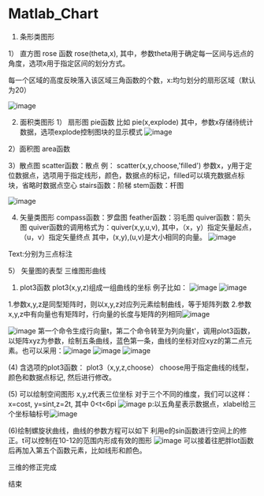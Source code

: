 # Matlab_Chart

1. 条形类图形



1） 直方图
rose 函数 rose(theta,x), 其中，参数theta用于确定每一区间与远点的角度，选项x用于指定区间的划分方式。

每一个区域的高度反映落入该区域三角函数的个数，x:均匀划分的扇形区域（默认为20）

![image](https://user-images.githubusercontent.com/81022107/157791771-f1770a31-c466-476f-8535-01a796c3d44b.png)

2. 面积类图形
1） 扇形图 
pie函数
比如 pie(x,explode) 其中，参数x存储待统计数据，选项explode控制图块的显示模式
![image](https://user-images.githubusercontent.com/81022107/157792128-eb811efa-8d7f-440f-9b06-595cdca1dcfd.png)

2）面积图
area函数

3）散点图
scatter函数：散点
例： scatter(x,y,choose,'filled') 参数x，y用于定位数据点，选项用于指定线形，颜色，数据点的标记，filled可以填充数据点标块，省略时数据点空心
stairs函数：阶梯
stem函数：杆图

![image](https://user-images.githubusercontent.com/81022107/157792623-1f83ffd2-dd17-4c19-a62b-b08fca0520e5.png)

4) 矢量类图形
compass函数：罗盘图
feather函数：羽毛图
quiver函数：箭头图
quiver函数的调用格式为：quiver(x,y,u,v), 其中，（x，y）指定矢量起点，（u，v）指定矢量终点
其中，(x,y),(u,v)是大小相同的向量。
![image](https://user-images.githubusercontent.com/81022107/158746538-8c3c6da6-962f-46fd-ab5d-5180e8098a20.png)

Text:分别为三点标注

5） 矢量图的表型
三维图形曲线

1. plot3函数
plot3(x,y,z)组成一组曲线的坐标
例子比如： ![image](https://user-images.githubusercontent.com/81022107/159592833-76ffd986-78ae-4424-8018-26d25f2973b4.png)
![image](https://user-images.githubusercontent.com/81022107/159592856-135b54c4-b47b-4b5d-8f1a-58b465b34756.png)

1.参数x,y,z是同型矩阵时，则以x,y,z对应列元素绘制曲线，等于矩阵列数
2.参数x,y,z中有向量也有矩阵时，行向量的长度与矩阵的列相同![image](https://user-images.githubusercontent.com/81022107/159825879-bc701c17-5ef2-4eae-88f4-31828874a850.png)

![image](https://user-images.githubusercontent.com/81022107/159828669-a66a960b-4e8e-4c98-8b0f-d8565d2948dc.png)
第一个命令生成行向量t，第二个命令转至为列向量t'，调用plot3函数，以矩阵xyz为参数，绘制五条曲线，蓝色第一条，曲线的坐标对应xyz的第二点元素。也可以采用：![image](https://user-images.githubusercontent.com/81022107/160044449-266e373c-4e55-4103-bb4d-f6dc0285c3c7.png)
![image](https://user-images.githubusercontent.com/81022107/160044468-7bc3750e-4da6-419a-bbc4-a56b87b9faa7.png)
![image](https://user-images.githubusercontent.com/81022107/160044474-6228869e-736c-4dee-9540-553e2e8da61b.png)

(4) 含选项的plot3函数： plot3（x,y,z,choose）
choose用于指定曲线的线型，颜色和数据点标记,
然后进行修改。 

(5) 可以绘制空间图形 x,y,z代表三位坐标
对于三个不同的维度，我们可以这样： x=cost, y=sint,z=2t, 其中 0<t<6pi
![image](https://user-images.githubusercontent.com/81022107/164200679-39e9d5ff-3799-434d-a5c6-3a74c67834bd.png)
p:以五角星表示数据点，xlabel给三个坐标轴标号![image](https://user-images.githubusercontent.com/81022107/164200799-e9f2b616-a5ea-41de-9c1f-f1022cb4042f.png)

(6)绘制螺旋状曲线，曲线的参数方程可以如下
利用e的sin函数进行空间上的修正。t可以控制在10-12的范围内形成有效的图形
![image](https://user-images.githubusercontent.com/81022107/164201250-2ad60e55-66df-48dc-bf52-0beafc209107.png)
可以接着往肥胖lot函数后再加入第五个函数元素，比如线形和颜色。

三维的修正完成


结束






